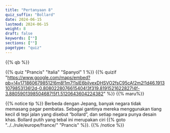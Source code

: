 ```yaml
---
title: "Pertanyaan 8"
quiz_suffix: "Bollard"
date: 2024-06-15
lastmod: 2024-06-15
weight: 8
draft: false
keywords: [""]
sections: [""]
pagetype: "quiz"
---
```


{{% qb %}}

{{% quiz "Prancis" "Italia" "Spanyol" 1 %}}
{{% quizif "https://www.google.com/maps/embed?pb=!4v1718606798512!6m8!1m7!1slE6bilvexDHSVO2fsC95cA!2m2!1d46.19131079853136!2d-0.8080228076615404!3f319.8191521622827!4f-3.8805901398504687!5f1.5120643604224382" %}}
{{% maru%}}

<div class="googlemap-if ansarea transparent-area">
{{% notice tip %}}
Berbeda dengan Jepang, banyak negara tidak memasang pagar pembatas. Sebagai gantinya mereka menggunakan tiang kecil di tepi jalan yang disebut “bollard”, dan setiap negara punya desain khas. Bollard putih yang tebal ini merupakan ciri {{% goto "../../rule/europe/france/" "Prancis" %}}.
{{% /notice %}}
</div>
